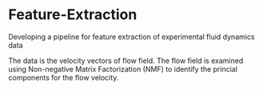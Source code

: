 # Feature-Extraction
Developing a pipeline for feature extraction of experimental fluid dynamics data

The data is the velocity vectors of flow field. The flow field is examined using Non-negative Matrix Factorization (NMF) to identify the princial components for the flow velocity.
